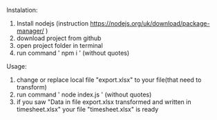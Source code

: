 Instalation:
1. Install nodejs (instruction https://nodejs.org/uk/download/package-manager/ )
2. download project from github
3. open project folder in terminal
4. run command ' npm i ' (without quotes)

Usage:
1. change or replace local file "export.xlsx" to your file(that need to transform)
2. run command ' node index.js ' (without quotes)
3. if you saw "Data in file export.xlsx transformed and written in timesheet.xlsx" your file "timesheet.xlsx" is ready